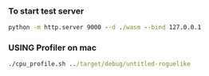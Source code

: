 ### To start test server


```cmd
python -m http.server 9000 --d ./wasm --bind 127.0.0.1
```


### USING Profiler on mac

```cmd
./cpu_profile.sh ../target/debug/untitled-roguelike
```